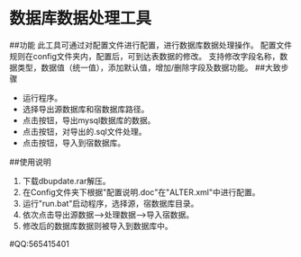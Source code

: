  数据库数据处理工具
=======
##功能
        此工具可通过对配置文件进行配置，进行数据库数据处理操作。
        配置文件规则在config文件夹内，配置后，可到达表数据的修改。
        支持修改字段名称，数据类型，数据值（统一值），添加默认值，增加/删除字段及数据功能。
##大致步骤
* 运行程序。
* 选择导出源数据库和宿数据库路径。
* 点击按钮，导出mysql数据库的数据。
* 点击按钮，对导出的.sql文件处理。
* 点击按钮，导入到宿数据库。

##使用说明
1. 下载dbupdate.rar解压。
2. 在Config文件夹下根据"配置说明.doc"在"ALTER.xml"中进行配置。
3. 运行"run.bat"启动程序，选择源，宿数据库目录。
4. 依次点击导出源数据-->处理数据-->导入宿数据。
5. 修改后的数据库数据则被导入到数据库中。

#QQ:565415401



